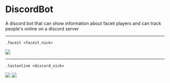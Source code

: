 # DiscordBot
A discord bot that can show information about faceit players and can track people's online on a discord server
***
`.faceit <faceit_nick>`

![](https://i.imgur.com/Hr5wHpw.png)
***
`.lastonline <discord_nick>`

![](https://i.imgur.com/Li0FD75.png)
![](https://i.imgur.com/fPyJmd6.png)
